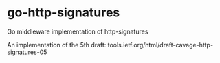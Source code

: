 # go-http-signatures
Go middleware implementation of http-signatures

An implementation of the 5th draft:
tools.ietf.org/html/draft-cavage-http-signatures-05
